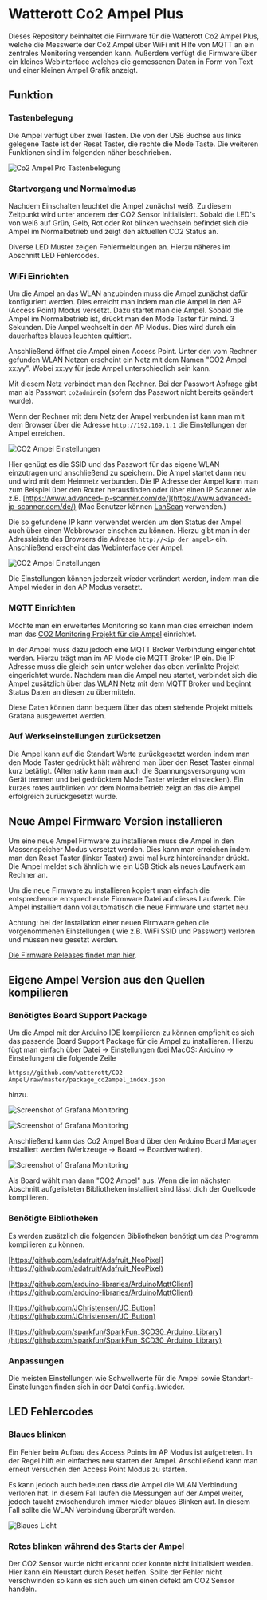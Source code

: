 # Watterott Co2 Ampel Plus

Dieses Repository beinhaltet die Firmware für die Watterott Co2 Ampel Plus, welche die Messwerte der Co2 Ampel über WiFi mit Hilfe von MQTT an ein zentrales Monitoring versenden kann. Außerdem verfügt die Firmware über ein kleines Webinterface welches die gemessenen Daten in Form von Text und einer kleinen Ampel Grafik anzeigt.

## Funktion

### Tastenbelegung

Die Ampel verfügt über zwei Tasten. Die von der USB Buchse aus links gelegene Taste ist der Reset Taster, die rechte die Mode Taste. Die weiteren Funktionen sind im folgenden näher beschrieben.

![Co2 Ampel Pro Tastenbelegung](docs/images/tastenbelegung.png)

### Startvorgang und Normalmodus
Nachdem Einschalten leuchtet die Ampel zunächst weiß. Zu diesem Zeitpunkt wird unter anderem der CO2 Sensor Initialisiert. 
Sobald die LED's von weiß auf Grün, Gelb, Rot oder Rot blinken wechseln befindet sich die Ampel im Normalbetrieb und zeigt den aktuellen CO2 Status an.

Diverse LED Muster zeigen Fehlermeldungen an. Hierzu näheres im Abschnitt LED Fehlercodes.

### WiFi Einrichten

Um die Ampel an das WLAN anzubinden muss die Ampel zunächst dafür konfiguriert werden. Dies erreicht man indem man die Ampel in den AP (Access Point) Modus versetzt. Dazu startet man die Ampel. Sobald die Ampel im Normalbetrieb ist, drückt man den Mode Taster für mind. 3 Sekunden. Die Ampel wechselt in den AP Modus. Dies wird durch ein dauerhaftes blaues leuchten quittiert.

Anschließend öffnet die Ampel einen Access Point. Unter den vom Rechner gefunden WLAN Netzen erscheint ein Netz mit dem Namen "CO2 Ampel xx:yy". Wobei xx:yy für jede Ampel unterschiedlich sein kann.

Mit diesem Netz verbindet man den Rechner. Bei der Passwort Abfrage gibt man als Passwort ```co2admin```ein (sofern das Passwort nicht bereits geändert wurde).

Wenn der Rechner mit dem Netz der Ampel verbunden ist kann man mit dem Browser über die Adresse ```http://192.169.1.1``` die Einstellungen der Ampel erreichen.

![CO2 Ampel Einstellungen](docs/images/AP_Mode.png)

Hier genügt es die SSID und das Passwort für das eigene WLAN einzutragen und anschließend zu speichern. Die Ampel startet dann neu und wird mit dem Heimnetz verbunden. Die IP Adresse der Ampel kann man zum Beispiel über den Router herausfinden oder über einen IP Scanner wie z.B. [https://www.advanced-ip-scanner.com/de/](https://www.advanced-ip-scanner.com/de/) (Mac Benutzer können [LanScan](https://apps.apple.com/de/app/lanscan/id472226235?mt=12) verwenden.)

Die so gefundene IP kann verwendet werden um den Status der Ampel auch über einen Webbrowser einsehen zu können. Hierzu gibt man in der Adressleiste des Browsers die Adresse ```http://<ip_der_ampel>``` ein. Anschließend erscheint das Webinterface der Ampel.

![CO2 Ampel Einstellungen](docs/images/ampel_frontend.png)

Die Einstellungen können jederzeit wieder verändert werden, indem man die Ampel wieder in den AP Modus versetzt.

### MQTT Einrichten
Möchte man ein erweitertes Monitoring so kann man dies erreichen indem man das [CO2 Monitoring Projekt für die Ampel](https://github.com/mariolukas/Docker-CO2-Monitoring) einrichtet.

In der Ampel muss dazu jedoch eine MQTT Broker Verbindung eingerichtet werden. Hierzu trägt man im AP Mode die MQTT Broker IP ein. Die IP Adresse muss die gleich sein unter welcher das oben verlinkte Projekt eingerichtet wurde. Nachdem man die Ampel neu startet, verbindet sich die Ampel zusätzlich über das WLAN Netz mit dem MQTT Broker und beginnt Status Daten an diesen zu übermitteln. 

Diese Daten können dann bequem über das oben stehende Projekt mittels Grafana ausgewertet werden.

### Auf Werkseinstellungen zurücksetzen

Die Ampel kann auf die Standart Werte zurückgesetzt werden indem man den Mode Taster gedrückt hält während man über den Reset Taster einmal kurz betätigt. (Alternativ kann man auch die Spannungsversorgung vom Gerät trennen und bei gedrücktem Mode Taster wieder einstecken). Ein kurzes rotes aufblinken vor dem Normalbetrieb zeigt an das die Ampel erfolgreich zurückgesetzt wurde.


## Neue Ampel Firmware Version installieren
Um eine neue Ampel Firmware zu installieren muss die Ampel in den Massenspeicher Modus versetzt werden. Dies kann man erreichen indem man den Reset Taster (linker Taster) zwei mal kurz hintereinander drückt. Die Ampel meldet sich ähnlich wie ein USB Stick als neues Laufwerk am Rechner an. 

Um die neue Firmware zu installieren kopiert man einfach die entsprechende entsprechende Firmware Datei auf dieses Laufwerk. Die Ampel installiert dann vollautomatisch die neue Firmware und startet neu. 

Achtung: bei der Installation einer neuen Firmware gehen die vorgenommenen Einstellungen ( wie z.B. WiFi SSID und Passwort) verloren und müssen neu gesetzt werden. 

[Die Firmware Releases findet man hier](https://github.com/mariolukas/Watterott-CO2-Ampel-Plus-Firmware/releases).

## Eigene Ampel Version aus den Quellen kompilieren

### Benötigtes Board Support Package
Um die Ampel mit der Arduino IDE kompilieren zu können empfiehlt es sich das passende Board Support Package für die Ampel zu installieren. Hierzu fügt man einfach über Datei -> Einstellungen (bei MacOS: Arduino -> Einstellungen) die folgende Zeile 

```
https://github.com/watterott/CO2-Ampel/raw/master/package_co2ampel_index.json
``` 
hinzu.

![Screenshot of Grafana Monitoring](docs/images/arduino_einstellungen.png)

![Screenshot of Grafana Monitoring](docs/images/add_bsp.png)

Anschließend kann das Co2 Ampel Board über den Arduino Board Manager installiert werden (Werkzeuge -> Board -> Boardverwalter).

![Screenshot of Grafana Monitoring](docs/images/install_bsp.png)

Als Board wählt man dann "CO2 Ampel" aus. Wenn die im nächsten Abschnitt aufgelisteten Bibliotheken installiert sind lässt dich der Quellcode kompilieren.

### Benötigte Bibliotheken

Es werden zusätzlich die folgenden Bibliotheken benötigt um das Programm kompilieren zu können.

[https://github.com/adafruit/Adafruit_NeoPixel](https://github.com/adafruit/Adafruit_NeoPixel)

[https://github.com/arduino-libraries/ArduinoMqttClient](https://github.com/arduino-libraries/ArduinoMqttClient)

[https://github.com/JChristensen/JC_Button](https://github.com/JChristensen/JC_Button)

[https://github.com/sparkfun/SparkFun_SCD30_Arduino_Library](https://github.com/sparkfun/SparkFun_SCD30_Arduino_Library)


### Anpassungen
Die meisten Einstellungen wie Schwellwerte für die Ampel sowie Standart-Einstellungen finden sich in der Datei ```Config.h```wieder.


## LED Fehlercodes
### Blaues blinken
Ein Fehler beim Aufbau des Access Points im AP Modus ist aufgetreten. In der Regel hilft ein einfaches neu starten der Ampel. Anschließend kann man erneut versuchen den Access Point Modus zu starten.

Es kann jedoch auch bedeuten dass die Ampel die WLAN Verbindung verloren hat. In diesem Fall laufen die Messungen auf der Ampel weiter, jedoch taucht zwischendurch immer wieder blaues Blinken auf. In diesem Fall sollte die WLAN Verbindung überprüft werden.

![Blaues Licht](docs/images/rambo.jpg)

### Rotes blinken während des Starts der Ampel
Der CO2 Sensor wurde nicht erkannt oder konnte nicht initialisiert werden. Hier kann ein Neustart durch Reset helfen. Sollte der Fehler nicht verschwinden so kann es sich auch um einen defekt am CO2 Sensor handeln.